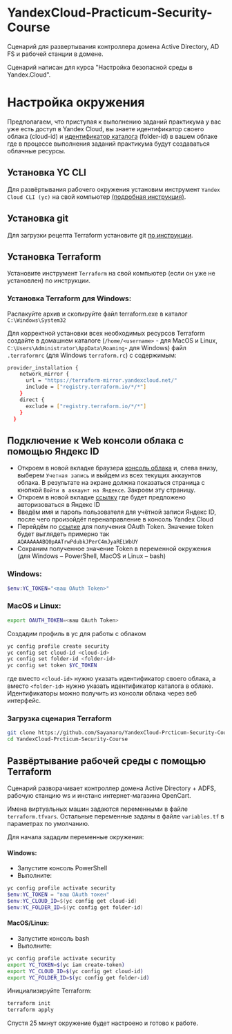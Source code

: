 # YandexCloud-Practicum-Security-Course

Сценарий для развертывания контроллера домена Active Directory, AD FS и рабочей станции в домене.

Сценарий написан для курса "Настройка безопасной среды в Yandex.Cloud".

# Настройка окружения
Предполагаем, что приступая к выполнению заданий практикума у вас уже есть доступ в Yandex Cloud, вы знаете идентификатор своего облака (cloud-id) и [идентификатор каталога](https://cloud.yandex.ru/docs/resource-manager/operations/folder/get-id) (folder-id) в вашем облаке где в процессе выполнения заданий практикума будут создаваться облачные ресурсы.

## Установка YC CLI
Для развёртывания рабочего окружения установим инструмент `Yandex Cloud CLI (yc)` на свой компьютер [(подробная инструкция)](https://cloud.yandex.ru/docs/cli/operations/install-cli#interactive).
 
## Установка git
Для загрузки рецепта Terraform установите git [по инструкции](https://git-scm.com/book/ru/v2/Введение-Установка-Git).
 
## Установка Terraform
Установите инструмент `Terraform` на свой компьютер (если он уже не установлен) по инструкции.

  ### Установка Terraform для Windows:
  Распакуйте архив и скопируйте файл terraform.exe в каталог `C:\Windows\System32`
 
Для корректной установки всех необходимых ресурсов Terraform создайте в домашнем каталоге (`/home/<username>` - для MacOS и Linux, `C:\Users\Administrator\AppData\Roaming`- для Windows) файл `.terraformrc` (для Windows `terraform.rc`) с содержимым:

```bash
provider_installation {
    network_mirror {
      url = "https://terraform-mirror.yandexcloud.net/"
      include = ["registry.terraform.io/*/*"]
    }
    direct {
      exclude = ["registry.terraform.io/*/*"]
    }
  }
  ```
 
 
## Подключение к Web консоли облака с помощью Яндекс ID
* Откроем в новой вкладке браузера [консоль облака](https://console.cloud.yandex.ru/) и, слева внизу, выберем `Учетная запись` и выйдем из всех текущих аккаунтов облака. В результате на экране должна показаться страница с кнопкой `Войти в аккаунт на Яндексе`. Закроем эту страницу.
* Откроем в новой вкладке [ссылку](https://passport.yandex.ru/auth?mode=add-user&retpath=https%3A%2F%2Fconsole.cloud.yandex.ru%2F) где будет предложено авторизоваться в Яндекс ID
* Введём имя и пароль пользователя для учётной записи Яндекс ID, после чего произойдёт перенаправление в консоль Yandex Cloud
* Перейдём по [ссылке](https://oauth.yandex.ru/authorize?response_type=token&client_id=1a6990aa636648e9b2ef855fa7bec2fb) для получения OAuth Token. Значение token будет выглядеть примерно так `AQAAAAAABQ0pAATrwPdubkJPerC4mJyaRELWbUY`
* Сохраним полученное значение Token в переменной окружения (для Windows – PowerShell, MacOS и Linux – bash)

### Windows:
```PowerShell
$env:YC_TOKEN="<ваш OAuth Token>"
```

### MacOS и Linux:
```bash
export OAUTH_TOKEN=<ваш OAuth Token>
```


Создадим профиль в yc для работы с облаком
```bash
yc config profile create security
yc config set cloud-id <cloud-id>
yc config set folder-id <folder-id>
yc config set token $YC_TOKEN
```

где вместо `<cloud-id>` нужно указать идентификатор своего облака, а вместо `<folder-id>` нужно указать идентификатор каталога в облаке. Идентификаторы можно получить из консоли облака через веб интерфейс.
 
### Загрузка сценария Terraform
```bash
git clone https://github.com/Sayanaro/YandexCloud-Prcticum-Security-Course.git
cd YandexCloud-Prcticum-Security-Course
```
 
## Развёртывание рабочей среды с помощью Terraform
Сценарий разворачивает контроллер домена Active Directory + ADFS, рабочую станцию ws и инстанс интернет-магазина OpenCart.

Имена виртуальных машин задаются переменными в файле `terraform.tfvars`. Остальные переменные заданы в файле `variables.tf` в параметрах по умолчанию.
 
Для начала зададим переменные окружения:
 
#### Windows:
 
* Запустите консоль PowerShell
* Выполните:
```PowerShell
yc config profile activate security
$env:YC_TOKEN = "ваш OAuth токен"
$env:YC_CLOUD_ID=$(yc config get cloud-id)
$env:YC_FOLDER_ID=$(yc config get folder-id)
```
 
#### MacOS/Linux:
 
* Запустите консоль bash
* Выполните:
```bash
yc config profile activate security
export YC_TOKEN=$(yc iam create-token)
export YC_CLOUD_ID=$(yc config get cloud-id)
export YC_FOLDER_ID=$(yc config get folder-id)
```
 
Инициализируйте Terraform:
```bash
terraform init
terraform apply
```
 
Спустя 25 минут окружение будет настроено и готово к работе.